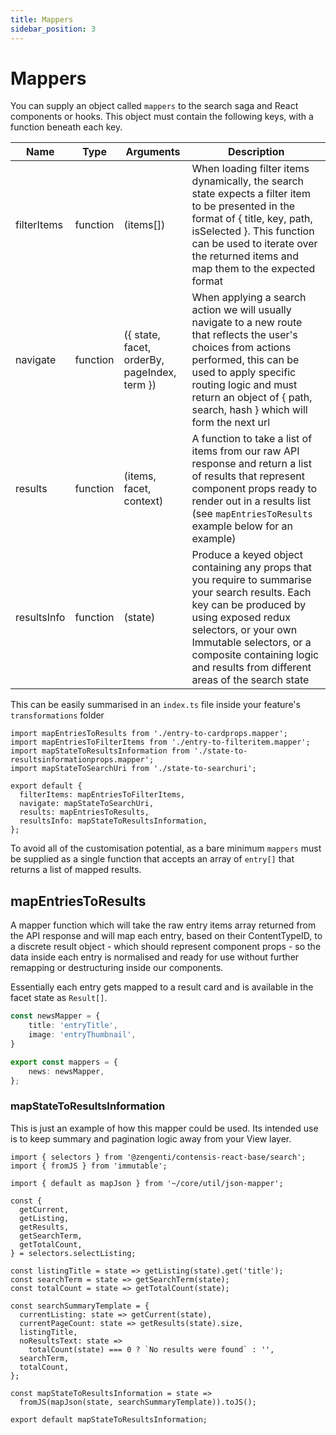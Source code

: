 ```yaml
---
title: Mappers
sidebar_position: 3
---
```


# Mappers

You can supply an object called `mappers` to the search saga and React components or hooks. This object must contain the following keys, with a function beneath each key.

| Name        | Type     | Arguments                                    | Description                                                                                                                                                                                                                                                                     |
| ----------- | -------- | -------------------------------------------- | ------------------------------------------------------------------------------------------------------------------------------------------------------------------------------------------------------------------------------------------------------------------------------- |
| filterItems | function | (items[])                                    | When loading filter items dynamically, the search state expects a filter item to be presented in the format of { title, key, path, isSelected }. This function can be used to iterate over the returned items and map them to the expected format                               |
| navigate    | function | ({ state, facet, orderBy, pageIndex, term }) | When applying a search action we will usually navigate to a new route that reflects the user's choices from actions performed, this can be used to apply specific routing logic and must return an object of { path, search, hash } which will form the next url                |
| results     | function | (items, facet, context)                      | A function to take a list of items from our raw API response and return a list of results that represent component props ready to render out in a results list (see `mapEntriesToResults` example below for an example)                                                         |
| resultsInfo | function | (state)                                      | Produce a keyed object containing any props that you require to summarise your search results. Each key can be produced by using exposed redux selectors, or your own Immutable selectors, or a composite containing logic and results from different areas of the search state |

This can be easily summarised in an `index.ts` file inside your feature's `transformations` folder

```
import mapEntriesToResults from './entry-to-cardprops.mapper';
import mapEntriesToFilterItems from './entry-to-filteritem.mapper';
import mapStateToResultsInformation from './state-to-resultsinformationprops.mapper';
import mapStateToSearchUri from './state-to-searchuri';

export default {
  filterItems: mapEntriesToFilterItems,
  navigate: mapStateToSearchUri,
  results: mapEntriesToResults,
  resultsInfo: mapStateToResultsInformation,
};
```

To avoid all of the customisation potential, as a bare minimum `mappers` must be supplied as a single function that accepts an array of `entry[]` that returns a list of mapped results.


## mapEntriesToResults

A mapper function which will take the raw entry items array returned from the API response and will map each entry, based on their ContentTypeID, to a discrete result object - which should represent component props - so the data inside each entry is normalised and ready for use without further remapping or destructuring inside our components.

Essentially each entry gets mapped to a result card and is available in the facet state as `Result[]`.

```ts title="An example mapper applied to a Content Type ID of 'news'"
const newsMapper = {
    title: 'entryTitle',
    image: 'entryThumbnail',
}

export const mappers = {
    news: newsMapper,
};
```

### mapStateToResultsInformation

This is just an example of how this mapper could be used. Its intended use is to keep summary and pagination logic away from your View layer.

```
import { selectors } from '@zengenti/contensis-react-base/search';
import { fromJS } from 'immutable';

import { default as mapJson } from '~/core/util/json-mapper';

const {
  getCurrent,
  getListing,
  getResults,
  getSearchTerm,
  getTotalCount,
} = selectors.selectListing;

const listingTitle = state => getListing(state).get('title');
const searchTerm = state => getSearchTerm(state);
const totalCount = state => getTotalCount(state);

const searchSummaryTemplate = {
  currentListing: state => getCurrent(state),
  currentPageCount: state => getResults(state).size,
  listingTitle,
  noResultsText: state =>
    totalCount(state) === 0 ? `No results were found` : '',
  searchTerm,
  totalCount,
};

const mapStateToResultsInformation = state =>
  fromJS(mapJson(state, searchSummaryTemplate)).toJS();

export default mapStateToResultsInformation;
```